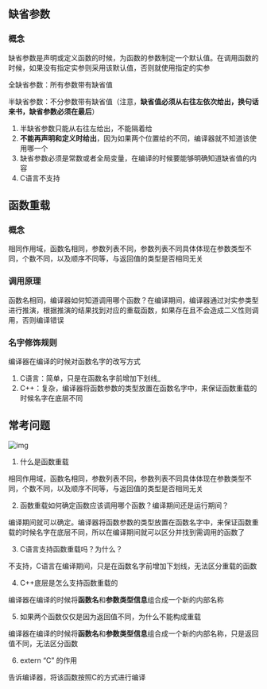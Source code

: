 ## 缺省参数

### 概念

缺省参数是声明或定义函数的时候，为函数的参数制定一个默认值。在调用函数的时候，如果没有指定实参则采用该默认值，否则就使用指定的实参

全缺省参数：所有参数带有缺省值

半缺省参数：不分参数带有缺省值（注意，**缺省值必须从右往左依次给出，换句话来书，缺省参数必须在最后**）

1. 半缺省参数只能从右往左给出，不能隔着给
2. **不能再声明和定义时给出**，因为如果两个位置给的不同，编译器就不知道该使用哪一个
3. 缺省参数必须是常数或者全局变量，在编译的时候要能够明确知道缺省值的内容
4. C语言不支持

## 函数重载

### 概念

相同作用域，函数名相同，参数列表不同，参数列表不同具体体现在参数类型不同，个数不同，以及顺序不同等，与返回值的类型是否相同无关

### 调用原理

函数名相同，编译器如何知道调用哪个函数？在编译期间，编译器通过对实参类型进行推演，根据推演的结果找到对应的重载函数，如果存在且不会造成二义性则调用，否则编译错误

### 名字修饰规则

编译器在编译的时候对函数名字的改写方式

1. C语言：简单，只是在函数名字前增加下划线_
2. C++：复杂，编译器将函数参数的类型放置在函数名字中，来保证函数重载的时候名字在底层不同

## 常考问题

![img](https://dl4.weshineapp.com/gif/20221125/b9cf0c15e342e35486f5d44297cd146e.gif?f=micro_5rOo5oSP)

1. 什么是函数重载

相同作用域，函数名相同，参数列表不同，参数列表不同具体体现在参数类型不同，个数不同，以及顺序不同等，与返回值的类型是否相同无关



2. 函数重载如何确定函数应该调用哪个函数？编译期间还是运行期间？

编译期间就可以确定。编译器将函数参数的类型放置在函数名字中，来保证函数重载的时候名字在底层不同，所以在编译期间就可以区分并找到需调用的函数了

3. C语言支持函数重载吗？为什么？

不支持，C语言在编译期间，只是在函数名字前增加下划线，无法区分重载的函数

4. C++底层是怎么支持函数重载的

编译器在编译的时候将**函数名**和**参数类型信息**组合成一个新的内部名称



5. 如果两个函数仅仅是因为返回值不同，为什么不能构成重载

编译器在编译的时候将**函数名**和**参数类型信息**组合成一个新的内部名称，只是返回值不同，无法区分函数

6. extern “C” 的作用

告诉编译器，将该函数按照C的方式进行编译